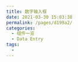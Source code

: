 ```yaml
---
title: 数字输入框
date: 2021-03-30 15:03:38
permalink: /pages/d199a2/
categories:
  - 组件一览
  - Data Entry
tags:
  - 
---
```

